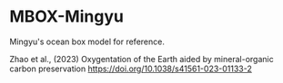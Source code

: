 # MBOX-Mingyu
Mingyu's ocean box model for reference.

Zhao et al., (2023) Oxygentation of the Earth aided by mineral-organic carbon preservation
https://doi.org/10.1038/s41561-023-01133-2

